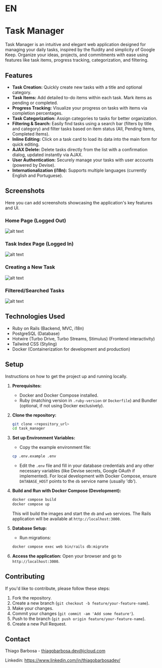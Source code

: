 
# EN

# Task Manager

Task Manager is an intuitive and elegant web application designed for managing your daily tasks, inspired by the fluidity and simplicity of Google Keep. Organize your ideas, projects, and commitments with ease using features like task items, progress tracking, categorization, and filtering.

## Features

*   **Task Creation:** Quickly create new tasks with a title and optional category.
*   **Task Items:** Add detailed to-do items within each task. Mark items as pending or completed.
*   **Progress Tracking:** Visualize your progress on tasks with items via completion percentages.
*   **Task Categorization:** Assign categories to tasks for better organization.
*   **Filtering & Search:** Easily find tasks using a search bar (filters by title and category) and filter tasks based on item status (All, Pending Items, Completed Items).
*   **Inline Editing:** Click on a task card to load its data into the main form for quick editing.
*   **AJAX Delete:** Delete tasks directly from the list with a confirmation dialog, updated instantly via AJAX.
*   **User Authentication:** Securely manage your tasks with user accounts (powered by Devise).
*   **Internationalization (i18n):** Supports multiple languages (currently English and Portuguese).

## Screenshots

Here you can add screenshots showcasing the application's key features and UI.

### Home Page (Logged Out)

![alt text](<CleanShot 2025-05-21 at 23.07.12.png>)

### Task Index Page (Logged In)

![alt text](<CleanShot 2025-05-21 at 23.11.45.png>)

### Creating a New Task

![alt text](<CleanShot 2025-05-21 at 23.12.37.png>)

### Filtered/Searched Tasks

![alt text](<CleanShot 2025-05-21 at 23.13.34.png>)

## Technologies Used

*   Ruby on Rails (Backend, MVC, i18n)
*   PostgreSQL (Database)
*   Hotwire (Turbo Drive, Turbo Streams, Stimulus) (Frontend interactivity)
*   Tailwind CSS (Styling)
*   Docker (Containerization for development and production)

## Setup

Instructions on how to get the project up and running locally.

1.  **Prerequisites:**
    *   Docker and Docker Compose installed.
    *   Ruby (matching version in `.ruby-version` or `Dockerfile`) and Bundler (optional, if not using Docker exclusively).

2.  **Clone the repository:**
    ```bash
    git clone <repository_url>
    cd task_manager
    ```

3.  **Set up Environment Variables:**
    *   Copy the example environment file:
      ```bash
      cp .env.example .env
      ```
    *   Edit the `.env` file and fill in your database credentials and any other necessary variables (like Devise secrets, Google OAuth if implemented). For local development with Docker Compose, ensure `DATABASE_HOST` points to the `db` service name (usually 'db').

4.  **Build and Run with Docker Compose (Development):**
    ```bash
    docker compose build
    docker compose up
    ```
    This will build the images and start the `db` and `web` services. The Rails application will be available at `http://localhost:3000`.

5.  **Database Setup:**
    *   Run migrations:
      ```bash
      docker compose exec web bin/rails db:migrate
      ```


6.  **Access the application:** Open your browser and go to `http://localhost:3000`.


## Contributing

If you'd like to contribute, please follow these steps:

1.  Fork the repository.
2.  Create a new branch (`git checkout -b feature/your-feature-name`).
3.  Make your changes.
4.  Commit your changes (`git commit -am 'Add some feature'`).
5.  Push to the branch (`git push origin feature/your-feature-name`).
6.  Create a new Pull Request.


## Contact

Thiago Barbosa - thiagobarbosa.dev@icloud.com

Linkedin: https://www.linkedin.com/in/thiagobarbosadev/
